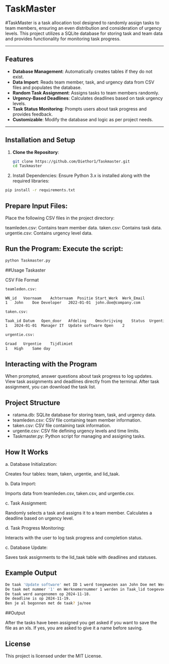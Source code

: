 # TaskMaster

#TaskMaster is a task allocation tool designed to randomly assign tasks to team members, ensuring an even distribution and consideration of urgency levels. This project utilizes a SQLite database for storing task and team data and provides functionality for monitoring task progress.

---

## Features

- **Database Management**: Automatically creates tables if they do not exist.
- **Data Import**: Reads team member, task, and urgency data from CSV files and populates the database.
- **Random Task Assignment**: Assigns tasks to team members randomly.
- **Urgency-Based Deadlines**: Calculates deadlines based on task urgency levels.
- **Task Status Monitoring**: Prompts users about task progress and provides feedback.
- **Customizable**: Modify the database and logic as per project needs.

---

## Installation and Setup

1. **Clone the Repository**:
   ```bash
   git clone https://github.com/Diethor1/Taskmaster.git
   cd Taskmaster
2. Install Dependencies: Ensure Python 3.x is installed along with the required libraries:
```bash
pip install -r requirements.txt
```

## Prepare Input Files: 

Place the following CSV files in the project directory:

teamleden.csv: Contains team member data.
taken.csv: Contains task data.
urgentie.csv: Contains urgency level data.

## Run the Program: Execute the script:

```bash
python Taskmaster.py
```
##Usage Taskaster

CSV File Format
```bash
teamleden.csv:

WN_id	Voornaam	Achternaam	Positie	Start_Werk	Werk_Email
1	John	Doe	Developer	2022-01-01	john.doe@company.com

taken.csv:

Taak_id	Datum	Open_door	Afdeling	Omschrijving	Status	Urgentie_grd
1	2024-01-01	Manager	IT	Update software	Open	2

urgentie.csv:

Graad	Urgentie	Tijdlimiet
1	High	Same day
```
## Interacting with the Program

When prompted, answer questions about task progress to log updates.
View task assignments and deadlines directly from the terminal.
After task assignment, you can download the task list.

## Project Structure

- ratama.db: SQLite database for storing team, task, and urgency data.
- teamleden.csv: CSV file containing team member information.
- taken.csv: CSV file containing task information.
- urgentie.csv: CSV file defining urgency levels and time limits.
- Taskmaster.py: Python script for managing and assigning tasks.
  
## How It Works

a. Database Initialization:

  Creates four tables: team, taken, urgentie, and lid_taak.
  
b. Data Import:

  Imports data from teamleden.csv, taken.csv, and urgentie.csv.
  
c. Task Assignment:

Randomly selects a task and assigns it to a team member.
Calculates a deadline based on urgency level.

d. Task Progress Monitoring:

Interacts with the user to log task progress and completion status.

c. Database Update:

Saves task assignments to the lid_taak table with deadlines and statuses.

## Example Output

```bash
De taak 'Update software' met ID 1 werd toegewezen aan John Doe met Werknemernummer 1. Het urgentieniveau is 2.
De taak met nummer '1' en Werknemernummer 1 werden in Taak_lid toegevoegd.
De taak werd aangenomen op 2024-11-18.
De deadline is op 2024-11-19.
Ben je al begonnen met de taak? ja/nee
```
##Output

After the tasks have been assigned you get asked if you want to save the file as an xls. If yes, you are asked to give it a name before saving.

## License

This project is licensed under the MIT License.


